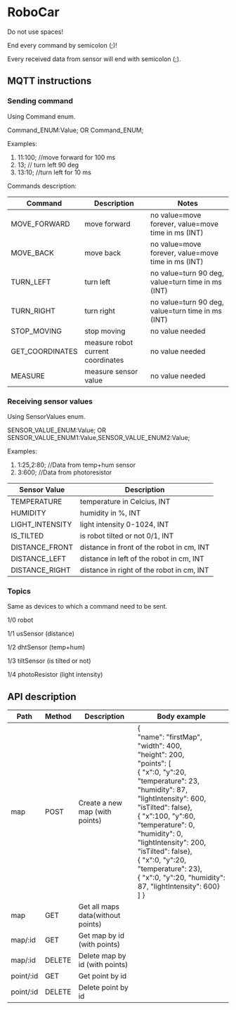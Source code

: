 # RoboCar

Do not use spaces!

End every command by semicolon (;)!

Every received data from sensor will end with semicolon (;).

## MQTT instructions

### Sending command

Using Command enum.

Command_ENUM:Value; OR Command_ENUM;

Examples:
1. 11:100; //move forward for 100 ms
2. 13; // turn left 90 deg
3. 13:10; //turn left for 10 ms

Commands description:

| Command         | Description                       | Notes                                              |
|-----------------|-----------------------------------|----------------------------------------------------|
| MOVE_FORWARD    | move forward                      | no value=move forever, value=move time in ms (INT) |
| MOVE_BACK       | move back                         | no value=move forever, value=move time in ms (INT) |
| TURN_LEFT       | turn left                         | no value=turn 90 deg, value=turn time in ms (INT)  |
| TURN_RIGHT      | turn right                        | no value=turn 90 deg, value=turn time in ms (INT)  |
| STOP_MOVING     | stop moving                       | no value needed                                    |
| GET_COORDINATES | measure robot current coordinates | no value needed                                    |
| MEASURE         | measure sensor value              | no value needed                                    |

### Receiving sensor values

Using SensorValues enum.

SENSOR_VALUE_ENUM:Value; OR SENSOR_VALUE_ENUM1:Value,SENSOR_VALUE_ENUM2:Value;

Examples:
1. 1:25,2:80; //Data from temp+hum sensor
2. 3:600; //Data from photoresistor

| Sensor Value    | Description                               |
| --------------- | ----------------------------------------- | 
| TEMPERATURE     | temperature in Celcius, INT               | 
| HUMIDITY        | humidity in %, INT                        | 
| LIGHT_INTENSITY | light intensity 0-1024, INT               | 
| IS_TILTED       | is robot tilted or not 0/1, INT           | 
| DISTANCE_FRONT  | distance in front of the robot in cm, INT |
| DISTANCE_LEFT   | distance in left of the robot in cm, INT  | 
| DISTANCE_RIGHT  | distance in right of the robot in cm, INT |

### Topics

Same as devices to which a command need to be sent.

1/0 robot

1/1 usSensor (distance)

1/2 dhtSensor (temp+hum)

1/3 tiltSensor (is tilted or not)

1/4 photoResistor (light intensity)


## API description

| Path      | Method | Description                       | Body example                                                                                                                                                                                                                                                                                                                                                                                               |
|-----------|--------|-----------------------------------|------------------------------------------------------------------------------------------------------------------------------------------------------------------------------------------------------------------------------------------------------------------------------------------------------------------------------------------------------------------------------------------------------------|
| map       | POST   | Create a new map (with points)    | {<br/> "name": "firstMap",<br/> "width": 400, <br/>"height": 200, <br/>"points": [<br/> { "x":0, "y":20, "temperature": 23, "humidity": 87, "lightIntensity": 600, "isTilted": false},<br/> { "x":100, "y":60, "temperature": 0, "humidity": 0, "lightIntensity": 200, "isTilted": false},<br/> { "x":0, "y":20, "temperature": 23},<br/> { "x":0, "y":20, "humidity": 87, "lightIntensity": 600} <br/>] } |
| map       | GET    | Get all maps data(without points) |                                                                                                                                                                                                                                                                                                                                                                                                            |
| map/:id   | GET    | Get map by id (with points)       |                                                                                                                                                                                                                                                                                                                                                                                                            |
| map/:id   | DELETE | Delete map by id (with points)    |                                                                                                                                                                                                                                                                                                                                                                                                            |
| point/:id | GET    | Get point by id                   |                                                                                                                                                                                                                                                                                                                                                                                                            |
| point/:id | DELETE | Delete point by id                |                                                                                                                                                                                                                                                                                                                                                                                                            |
